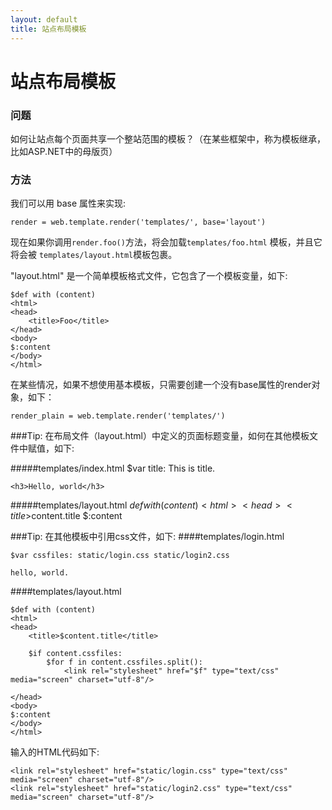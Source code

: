 ```yaml
---
layout: default
title: 站点布局模板
---
```


# 站点布局模板

### 问题

如何让站点每个页面共享一个整站范围的模板？（在某些框架中，称为模板继承，比如ASP.NET中的母版页）

### 方法

我们可以用 base 属性来实现:
    
    render = web.template.render('templates/', base='layout')
    
现在如果你调用`render.foo()`方法，将会加载`templates/foo.html` 模板，并且它将会被 `templates/layout.html`模板包裹。

 "layout.html" 是一个简单模板格式文件，它包含了一个模板变量，如下:

    $def with (content)
    <html>
    <head>
        <title>Foo</title>
    </head>
    <body>
    $:content
    </body>
    </html>

在某些情况，如果不想使用基本模板，只需要创建一个没有base属性的render对象，如下：

    render_plain = web.template.render('templates/')
    
###Tip: 在布局文件（layout.html）中定义的页面标题变量，如何在其他模板文件中赋值，如下:

#####templates/index.html
    $var title: This is title.

    <h3>Hello, world</h3>

#####templates/layout.html
    $def with (content)
    <html>
    <head>
        <title>$content.title</title>
    </head>
    <body>
    $:content
    </body>
    </html>

###Tip: 在其他模板中引用css文件，如下:
####templates/login.html

    $var cssfiles: static/login.css static/login2.css

    hello, world.

####templates/layout.html

    $def with (content)
    <html>
    <head>
        <title>$content.title</title>

        $if content.cssfiles:
            $for f in content.cssfiles.split():
                <link rel="stylesheet" href="$f" type="text/css" media="screen" charset="utf-8"/>

    </head>
    <body>
    $:content
    </body>
    </html>

输入的HTML代码如下:

    <link rel="stylesheet" href="static/login.css" type="text/css" media="screen" charset="utf-8"/>
    <link rel="stylesheet" href="static/login2.css" type="text/css" media="screen" charset="utf-8"/>
